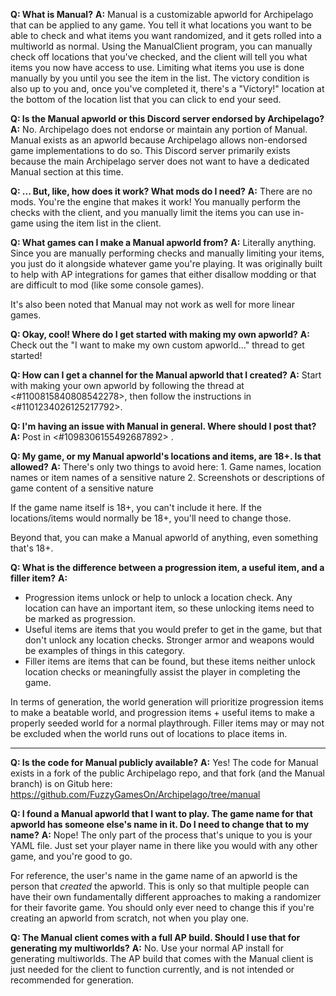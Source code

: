 **Q: What is Manual?**
**A:** Manual is a customizable apworld for Archipelago that can be applied to any game. You tell it what locations you want to be able to check and what items you want randomized, and it gets rolled into a multiworld as normal. Using the ManualClient program, you can manually check off locations that you've checked, and the client will tell you what items you now have access to use. Limiting what items you use is done manually by you until you see the item in the list. The victory condition is also up to you and, once you've completed it, there's a "Victory!" location at the bottom of the location list that you can click to end your seed.

**Q: Is the Manual apworld or this Discord server endorsed by Archipelago?**
**A:** No. Archipelago does not endorse or maintain any portion of Manual. Manual exists as an apworld because Archipelago allows non-endorsed game implementations to do so. This Discord server primarily exists because the main Archipelago server does not want to have a dedicated Manual section at this time. 

**Q: ... But, like, how does it work? What mods do I need?**
**A:** There are no mods. You're the engine that makes it work! You manually perform the checks with the client, and you manually limit the items you can use in-game using the item list in the client.

**Q: What games can I make a Manual apworld from?**
**A:** Literally anything. Since you are manually performing checks and manually limiting your items, you just do it alongside whatever game you're playing. It was originally built to help with AP integrations for games that either disallow modding or that are difficult to mod (like some console games).

It's also been noted that Manual may not work as well for more linear games.

**Q: Okay, cool! Where do I get started with making my own apworld?**
**A:** Check out the "I want to make my own custom apworld..." thread to get started!

**Q: How can I get a channel for the Manual apworld that I created?**
**A:** Start with making your own apworld by following the thread at <#1100815840808542278>, then follow the instructions in <#1101234026125217792>.

**Q: I'm having an issue with Manual in general. Where should I post that?**
**A:** Post in <#1098306155492687892> .

**Q: My game, or my Manual apworld's locations and items, are 18+. Is that allowed?**
**A:** 
There's only two things to avoid here:
     1. Game names, location names or item names of a sensitive nature
     2. Screenshots or descriptions of game content of a sensitive nature

If the game name itself is 18+, you can't include it here. 
If the locations/items would normally be 18+, you'll need to change those. 

Beyond that, you can make a Manual apworld of anything, even something that's 18+.

**Q: What is the difference between a progression item, a useful item, and a filler item?**
**A:**
- Progression items unlock or help to unlock a location check. Any location can have an important item, so these unlocking items need to be marked as progression.
- Useful items are items that you would prefer to get in the game, but that don't unlock any location checks. Stronger armor and weapons would be examples of things in this category.
- Filler items are items that can be found, but these items neither unlock location checks or meaningfully assist the player in completing the game.

In terms of generation, the world generation will prioritize progression items to make a beatable world, and progression items + useful items to make a properly seeded world for a normal playthrough. Filler items may or may not be excluded when the world runs out of locations to place items in.
** **

**Q: Is the code for Manual publicly available?**
**A:** Yes! The code for Manual exists in a fork of the public Archipelago repo, and that fork (and the Manual branch) is on Gitub here: https://github.com/FuzzyGamesOn/Archipelago/tree/manual

**Q: I found a Manual apworld that I want to play. The game name for that apworld has someone else's name in it. Do I need to change that to my name?**
**A:** Nope! The only part of the process that's unique to you is your YAML file. Just set your player name in there like you would with any other game, and you're good to go.

For reference, the user's name in the game name of an apworld is the person that *created* the apworld. This is only so that multiple people can have their own fundamentally different approaches to making a randomizer for their favorite game. You should only ever need to change this if you're creating an apworld from scratch, not when you play one.

**Q: The Manual client comes with a full AP build. Should I use that for generating my multiworlds?**
**A:** No. Use your normal AP install for generating multiworlds. The AP build that comes with the Manual client is just needed for the client to function currently, and is not intended or recommended for generation.

